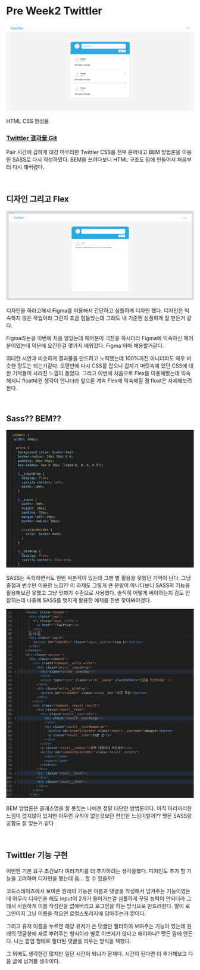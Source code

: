 # Pre Week2 Twittler

![](./image/twittler_1.png)

HTML CSS 완성물

### [Twittler 결과물 Git](https://github.com/Woogie-94/Woogie-94.github.io/tree/master/CodeStates/Pre_Twittler)

Pair 시간에 급하게 대강 마무리한 Twittler CSS를 전부 뜯어내고 BEM 방법론을 이용한 SASS로 다시 작성하였다. BEM을 쓰려다보니 HTML 구조도 맘에 안들어서 처음부터 다시 해버렸다.

<br />
 
## 디자인 그리고 Flex

![](./image/twittler_2.png)

디자인을 하라고해서 Figma를 이용해서 간단하고 심플하게 디자인 했다. 디자인은 익숙하지 않은 작업이라 그런지 조금 힘들었는데 그래도 내 기준엔 심플하게 잘 만든거 같다.

Figma라는걸 이번에 처음 알았는데 페어분이 극찬을 하시더라 Figma에 익숙하신 페어분이였는데 덕분에 요긴한걸 몇가지 배워갔다. Figma 아마 애용할거같다.

최대한 시안과 비슷하게 결과물을 만드려고 노력했는데 100%까진 아니더라도 매우 비슷한 정도는 되는거같다. 오랜만에 다시 CSS를 잡으니 갑자기 머릿속에 있던 CSS에 대한 기억들이 사라진 느낌이 들었다. 그리고 이번에 처음으로 Flex를 이용해봤는데 익숙해지니 float따윈 생각이 안나더라 앞으론 계속 Flex에 익숙해질 겸 float은 자제해보려 한다.

<br />
 
## Sass?? BEM??

![](./image/twittler_3.png)

SASS는 독학하면서도 한번 써본적이 있는데 그땐 별 활용을 못했던 기억이 난다. 그냥 중첩과 변수만 이용한 느낌?? 이 과제도 그렇게 큰 분량이 아니다보니 SASS의 기능을 활용해보진 못했고 그냥 맛뵈기 수준으로 사용했다. 솔직히 어떻게 써야하는지 감도 안잡히는데 나중에 SASS를 멋지게 활용한 예제를 한번 찾아봐야겠다.

![](./image/twittler_4.png)

BEM 방법론은 클래스명을 잘 못짓는 나에겐 정말 대단한 방법론이다. 아직 아리까리한 느낌이 없지않아 있지만 아무런 규칙이 없는것보단 편안한 느낌이랄까?? 쨋든 SASS랑 궁합도 잘 맞는거 같다

<br />
 
## Twittler 기능 구현

이번엔 기본 요구 조건보다 여러가지를 더 추가하려는 생각을했다. 디자인도 추가 할 기능을 고려하며 디자인을 했는데 음... 할 수 있을까?

코드스테이츠에서 보여준 원래의 기능은 이름과 댓글을 작성해서 넘겨주는 기능이였는데 아무리 디자인을 해도 input이 2개가 들어가는걸 심플하게 꾸밀 능력이 안되더라 그래서 시원하게 이름 작성란을 없애버리고 로그인을 하는 방식으로 만드려한다. 말이 로그인이지 그냥 이름을 적으면 로컬스토리지에 담아주는거 뿐이다.

그리고 유저 이름을 누르면 해당 유저가 쓴 댓글만 필터하여 보여주는 기능이 있는데 원래의 댓글창에 새로 뿌려주는 형식이라 별로 이쁘지가 않다고 해야하나? 쨋든 맘에 안든다. 나는 팝업 형태로 필더된 댓글을 띄우는 방식을 택했다.

그 외에도 생각한건 많지만 일단 시간이 되냐가 문제다. 시간이 된다면 더 추가해보고 다음 글에 남겨볼 생각이다.

